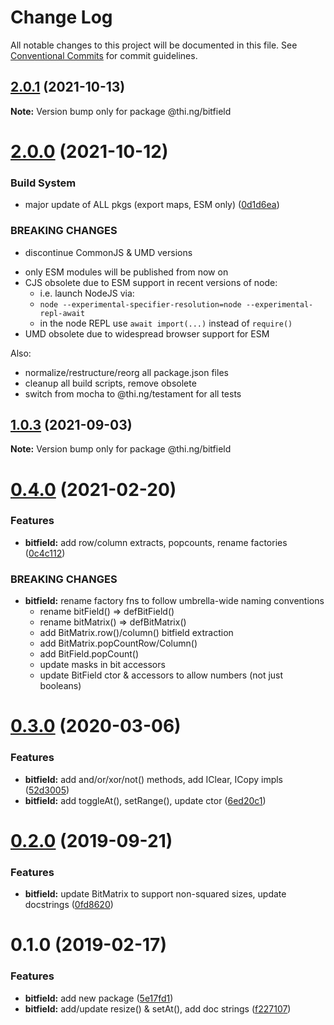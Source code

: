 # Change Log

All notable changes to this project will be documented in this file.
See [Conventional Commits](https://conventionalcommits.org) for commit guidelines.

## [2.0.1](https://github.com/thi-ng/umbrella/compare/@thi.ng/bitfield@2.0.0...@thi.ng/bitfield@2.0.1) (2021-10-13)

**Note:** Version bump only for package @thi.ng/bitfield





# [2.0.0](https://github.com/thi-ng/umbrella/compare/@thi.ng/bitfield@1.0.3...@thi.ng/bitfield@2.0.0) (2021-10-12)


### Build System

* major update of ALL pkgs (export maps, ESM only) ([0d1d6ea](https://github.com/thi-ng/umbrella/commit/0d1d6ea9fab2a645d6c5f2bf2591459b939c09b6))


### BREAKING CHANGES

* discontinue CommonJS & UMD versions

- only ESM modules will be published from now on
- CJS obsolete due to ESM support in recent versions of node:
  - i.e. launch NodeJS via:
  - `node --experimental-specifier-resolution=node --experimental-repl-await`
  - in the node REPL use `await import(...)` instead of `require()`
- UMD obsolete due to widespread browser support for ESM

Also:
- normalize/restructure/reorg all package.json files
- cleanup all build scripts, remove obsolete
- switch from mocha to @thi.ng/testament for all tests






##  [1.0.3](https://github.com/thi-ng/umbrella/compare/@thi.ng/bitfield@1.0.2...@thi.ng/bitfield@1.0.3) (2021-09-03) 

**Note:** Version bump only for package @thi.ng/bitfield 

#  [0.4.0](https://github.com/thi-ng/umbrella/compare/@thi.ng/bitfield@0.3.30...@thi.ng/bitfield@0.4.0) (2021-02-20) 

###  Features 

- **bitfield:** add row/column extracts, popcounts, rename factories ([0c4c112](https://github.com/thi-ng/umbrella/commit/0c4c1127cbb9bd6fb071837adef2d7b65e2de533)) 

###  BREAKING CHANGES 

- **bitfield:** rename factory fns to follow umbrella-wide naming conventions 
    - rename bitField() => defBitField() 
    - rename bitMatrix() => defBitMatrix() 
    - add BitMatrix.row()/column() bitfield extraction 
    - add BitMatrix.popCountRow/Column() 
    - add BitField.popCount() 
    - update masks in bit accessors 
    - update BitField ctor & accessors to allow numbers (not just booleans) 

#  [0.3.0](https://github.com/thi-ng/umbrella/compare/@thi.ng/bitfield@0.2.8...@thi.ng/bitfield@0.3.0) (2020-03-06) 

###  Features 

- **bitfield:** add and/or/xor/not() methods, add IClear, ICopy impls ([52d3005](https://github.com/thi-ng/umbrella/commit/52d3005281c90b89d41d3b2504e3eb47cafa6e03)) 
- **bitfield:** add toggleAt(), setRange(), update ctor ([6ed20c1](https://github.com/thi-ng/umbrella/commit/6ed20c13768fe3bdd38990ee79c865a13775fc2d)) 

#  [0.2.0](https://github.com/thi-ng/umbrella/compare/@thi.ng/bitfield@0.1.12...@thi.ng/bitfield@0.2.0) (2019-09-21) 

###  Features 

- **bitfield:** update BitMatrix to support non-squared sizes, update docstrings ([0fd8620](https://github.com/thi-ng/umbrella/commit/0fd8620)) 

#  0.1.0 (2019-02-17) 

###  Features 

- **bitfield:** add new package ([5e17fd1](https://github.com/thi-ng/umbrella/commit/5e17fd1)) 
- **bitfield:** add/update resize() & setAt(), add doc strings ([f227107](https://github.com/thi-ng/umbrella/commit/f227107))

